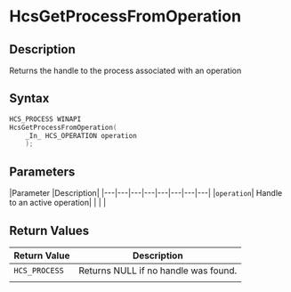 # HcsGetProcessFromOperation

## Description
Returns the handle to the process associated with an operation

## Syntax

```cpp
HCS_PROCESS WINAPI
HcsGetProcessFromOperation(
    _In_ HCS_OPERATION operation
    );

```


## Parameters
|Parameter     |Description|
|---|---|---|---|---|---|---|---| 
|`operation`| Handle to an active operation|
|    |    | 



## Return Values
|Return Value | Description|
|---|---|
|`HCS_PROCESS`|Returns NULL if no handle was found.|
|     |     |